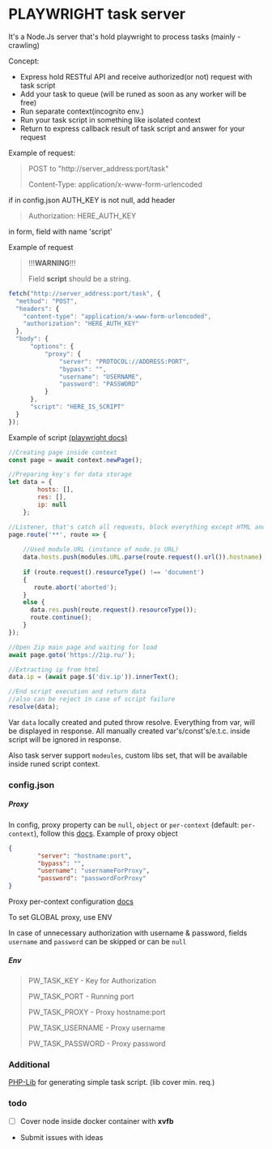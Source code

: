 # PLAYWRIGHT task server
It's a Node.Js server that's hold playwright to process tasks (mainly - crawling)

Concept:
- Express hold RESTful API and receive authorized(or not) request with task script
- Add your task to queue (will be runed as soon as any worker will be free)
- Run separate context(incognito env.)
- Run your task script in something like isolated context
- Return to express callback result of task script and answer for your request


Example of request:
>POST to "http://server_address:port/task"
>
>Content-Type: application/x-www-form-urlencoded

if in config.json AUTH_KEY is not null, add header
>Authorization: HERE_AUTH_KEY

in form, field with name 'script'

Example of request
>!!!**WARNING**!!!
> 
> Field **script** should be a string.
```js
fetch("http://server_address:port/task", {
  "method": "POST",
  "headers": {
    "content-type": "application/x-www-form-urlencoded",
    "authorization": "HERE_AUTH_KEY"
  },
  "body": {
      "options": {
          "proxy": {
              "server": "PROTOCOL://ADDRESS:PORT", 
              "bypass": "", 
              "username": "USERNAME", 
              "password": "PASSWORD"
          }
      }, 
      "script": "HERE_IS_SCRIPT"
  }
});
```

Example of script [(playwright docs)](https://playwright.dev/)
```js
//Creating page inside context
const page = await context.newPage();

//Preparing key's for data storage
let data = {
        hosts: [],
        res: [],
        ip: null
    };

//Listener, that's catch all requests, block everything except HTML and loging them.
page.route('**', route => {
    
    //Used module.URL (instance of node.js URL)
    data.hosts.push(modules.URL.parse(route.request().url()).hostname);
    
    if (route.request().resourceType() !== 'document') 
    {
       route.abort('aborted');
    }
    else {
      data.res.push(route.request().resourceType());
      route.continue();
    }
});

//Open 2ip main page and waiting for load
await page.goto('https://2ip.ru/');

//Extracting ip from html
data.ip = (await page.$('div.ip')).innerText();

//End script execution and return data
//also can be reject in case of script failure
resolve(data);
``` 
Var `data` locally created and puted throw resolve. Everything from var, will be displayed in response. 
All manually created var's/const's/e.t.c. inside script will be ignored in response.

Also task server support `modeules`, custom libs set, that will be available inside runed script context.

### config.json
##### Proxy
In config, proxy property can be `null`, `object` or `per-context` (default: `per-context`), follow this [docs](https://playwright.dev/docs/api/class-browsertype#browser-type-launch-option-proxy).
Example of proxy object
```json
{
        "server": "hostname:port",
        "bypass": "",
        "username": "usernameForProxy",
        "password": "passwordForProxy"
}
```

Proxy per-context configuration [docs](https://playwright.dev/docs/api/class-browser#browser-new-context-option-proxy)

To set GLOBAL proxy, use ENV

In case of unnecessary authorization with username & password, fields `username` and `password` can be skipped or can be `null`

##### Env

> PW_TASK_KEY - Key for Authorization
> 
> PW_TASK_PORT - Running port
> 
> PW_TASK_PROXY - Proxy hostname:port
> 
> PW_TASK_USERNAME - Proxy username
> 
> PW_TASK_PASSWORD - Proxy password

### Additional
[PHP-Lib](https://github.com/luka-dev/playwright-php) for generating simple task script. (lib cover min. req.)

### todo
- [ ] Cover node inside docker container with **xvfb**
- Submit issues with ideas